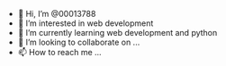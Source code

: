 - 👋 Hi, I’m @00013788
- 👀 I’m interested in web development
- 🌱 I’m currently learning web development and python
- 💞️ I’m looking to collaborate on ...
- 📫 How to reach me ...

<!---
00013788/00013788 is a ✨ special ✨ repository because its `README.md` (this file) appears on your GitHub profile.
You can click the Preview link to take a look at your changes.
--->
